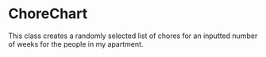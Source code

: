 # ChoreChart
This class creates a randomly selected list of chores for an inputted number of weeks for the people in my apartment. 
